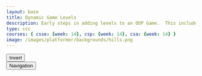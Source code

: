 ```yaml
---
layout: base
title: Dynamic Game Levels
description: Early steps in adding levels to an OOP Game.  This includes basic animations left-right-jump, multiple background, and simple callback to terminate each level.
type: ccc
courses: { csse: {week: 14}, csp: {week: 14}, csa: {week: 14} }
image: /images/platformer/backgrounds/hills.png
---
```


<style>
    #gameBegin, #controls, #gameOver, #navigation {
      position: relative;
        z-index: 2; /*Ensure the controls are on top*/
    }
    .sidenav {
      position: fixed;
      height: 100%; /* 100% Full-height */
      width: 0px; /* 0 width - change this with JavaScript */
      z-index: 3; /* Stay on top */
      top: 0; /* Stay at the top */
      left: 0;
      overflow-x: hidden; /* Disable horizontal scroll */
      padding-top: 60px; /* Place content 60px from the top */
      transition: 0.5s; /* 0.5 second transition effect to slide in the sidenav */
      background-color: black;
    }
</style>

<div id="mySidenav" class="sidenav">
  <a href="javascript:void(0)" id="toggleNavigationBar1" class="closebtn" onclick="closeNav()">&times;</a>
  <table>
    <tr id="navigationPlaceAfter">
      <th>Level</th>
      <th>Character</th>
    </tr>
  </table>
</div>

<!-- Prepare DOM elements -->
<!-- Wrap both the canvas and controls in a container div -->
<div id="canvasContainer">
    <div id="gameBegin" hidden>
        <button id="startGame">Start Game</button>
    </div>
    <div id="controls"> <!-- Controls -->
        <!-- Background controls -->
        <button id="toggleCanvasEffect">Invert</button>
    </div>
    <div id="navigation"> <!-- Controls -->
        <!-- Background controls -->
        <button id="toggleNavigationBar">Navigation</button>
    </div>
    <div id="gameOver" hidden>
        <button id="restartGame">Restart</button>
    </div>
</div>

<!-- regular game -->
<script type="module">
    // Imports
    import GameEnv from '{{site.baseurl}}/assets/js/platformer/GameEnv.js';
    import GameLevel from '{{site.baseurl}}/assets/js/platformer/GameLevel.js';
    import GameControl from '{{site.baseurl}}/assets/js/platformer/GameControl.js';


    /*  ==========================================
     *  ======= Data Definitions =================
     *  ==========================================
    */

    // Define assets for the game
    var assets = {
      obstacles: {
        tube: { src: "/images/platformer/obstacles/tube.png" },
      },
      platforms: {
        grass: { src: "/images/platformer/platforms/pigfarm.png"},
        alien: { src: "/images/platformer/platforms/carpet.png" }
      },
      backgrounds: {
        start: { src: "/images/platformer/backgrounds/Joke.jpg" },
        hills: { src: "/images/platformer/backgrounds/GD_Background.png" },
        planet: { src: "/images/platformer/backgrounds/Del_Norte.png" },
        castles: { src: "/images/platformer/backgrounds/castles.png" },
        end: { src: "/images/platformer/backgrounds/game_over.png" }
      },
      players: {
        mario: {
          src: "/images/platformer/sprites/mario.png",
          width: 256,
          height: 256,
          w: { row: 10, frames: 15 },
          wa: { row: 11, frames: 15 },
          wd: { row: 10, frames: 15 },
          a: { row: 3, frames: 7, idleFrame: { column: 7, frames: 0 } },
          s: { row: null, frames: null},
          d: { row: 2, frames: 7, idleFrame: { column: 7, frames: 0 } }
        },
        monkey: {
          src: "/images/platformer/sprites/monkey.png",
          width: 40,
          height: 40,
          w: { row: 9, frames: 15 },
          wa: { row: 9, frames: 15 },
          wd: { row: 9, frames: 15 },
          a: { row: 1, frames: 15, idleFrame: { column: 7, frames: 0 } },
          s: { row: 12, frames: 15 },
          d: { row: 0, frames: 15, idleFrame: { column: 7, frames: 0 } }
        }
      }
    };

    // add File to assets, ensure valid site.baseurl
    Object.keys(assets).forEach(category => {
      Object.keys(assets[category]).forEach(assetName => {
        assets[category][assetName]['file'] = "{{site.baseurl}}" + assets[category][assetName].src;
      });
    });

    /*  ==========================================
     *  ===== Game Level Call Backs ==============
     *  ==========================================
    */

    // Level completion tester
    function testerCallBack() {
        // console.log(GameEnv.player?.x)
        if (GameEnv.player?.x > GameEnv.innerWidth) {
            return true;
        } else {
            return false;
        }
    }

    // Helper function for button click
    function waitForButton(buttonName) {
      // resolve the button click
      return new Promise((resolve) => {
          const waitButton = document.getElementById(buttonName);
          const waitButtonListener = () => {
              resolve(true);
          };
          waitButton.addEventListener('click', waitButtonListener);
      });
    }

    // Start button callback
    async function startGameCallback() {
      const id = document.getElementById("gameBegin");
      id.hidden = false;
      
      // Use waitForRestart to wait for the restart button click
      await waitForButton('startGame');
      id.hidden = true;
      
      return true;
    }

    // Home screen exits on Game Begin button
    function homeScreenCallback() {
      // gameBegin hidden means game has started
      const id = document.getElementById("gameBegin");
      return id.hidden;
    }

    // Game Over callback
    async function gameOverCallBack() {
      const id = document.getElementById("gameOver");
      id.hidden = false;
      
      // Use waitForRestart to wait for the restart button click
      await waitForButton('restartGame');
      id.hidden = true;
      
      // Change currentLevel to start/restart value of null
      GameEnv.currentLevel = null;

      return true;
    }

    /*  ==========================================
     *  ========== Game Level setup ==============
     *  ==========================================
     * Start/Homme sequence
     * a.) the start level awaits for button selection
     * b.) the start level automatically cycles to home level
     * c.) the home advances to 1st game level when button selection is made
    */
    // Start/Home screens
    new GameLevel( {tag: "start", callback: startGameCallback } );
    new GameLevel( {tag: "home", background: assets.backgrounds.start, callback: homeScreenCallback } );
    // Game screens
    new GameLevel( {tag: "hills", background: assets.backgrounds.hills, platform: assets.platforms.grass, player: assets.players.mario, tube: assets.obstacles.tube, callback: testerCallBack } );
    new GameLevel( {tag: "alien", background: assets.backgrounds.planet, platform: assets.platforms.alien, player: assets.players.monkey, callback: testerCallBack } );
    // Game Over screen
    new GameLevel( {tag: "end", background: assets.backgrounds.end, callback: gameOverCallBack } );

    /*  ==========================================
     *  ========== Game Control ==================
     *  ==========================================
    */

    // create listeners
    toggleCanvasEffect.addEventListener('click', GameEnv.toggleInvert);
    window.addEventListener('resize', GameEnv.resize);

    // start game
    GameControl.gameLoop();

</script>

<!-- navigation -->
<script type="module">
  //sidebar
  var toggle = false;
  function toggleWidth(){
    toggle = !toggle;
    document.getElementById("mySidenav").style.width = toggle?"250px":"0px";
  }
  document.getElementById("toggleNavigationBar").addEventListener("click",toggleWidth);
  document.getElementById("toggleNavigationBar1").addEventListener("click",toggleWidth);
  //generate table
  import GameEnv from '{{site.baseurl}}/assets/js/platformer/GameEnv.js';
  import GameLevel from '{{site.baseurl}}/assets/js/platformer/GameLevel.js';
  import GameControl from '{{site.baseurl}}/assets/js/platformer/GameControl.js';
  var levels = GameEnv.levels;
  var assets = {
    obstacles: {
      tube: { src: "/images/platformer/obstacles/tube.png" },
    },
    platforms: {
      grass: { src: "/images/platformer/platforms/pigfarm.png"},
      alien: { src: "/images/platformer/platforms/alien.png" }
    },
    backgrounds: {
      start: { src: "/images/platformer/backgrounds/Joke.jpg" },
      hills: { src: "/images/platformer/backgrounds/GD_Background.png" },
      planet: { src: "/images/platformer/backgrounds/planet.jpg" },
      castles: { src: "/images/platformer/backgrounds/castles.png" },
      end: { src: "/images/platformer/backgrounds/game_over.png" }
    },
    players: {
      mario: {
        src: "/images/platformer/sprites/mario.png",
        width: 256,
        height: 256,
        w: { row: 10, frames: 15 },
        wa: { row: 11, frames: 15 },
        wd: { row: 10, frames: 15 },
        a: { row: 3, frames: 7, idleFrame: { column: 7, frames: 0 } },
        s: { row: null, frames: null},
        d: { row: 2, frames: 7, idleFrame: { column: 7, frames: 0 } }
      },
      monkey: {
        src: "/images/platformer/sprites/monkey.png",
        width: 40,
        height: 40,
        w: { row: 9, frames: 15 },
        wa: { row: 9, frames: 15 },
        wd: { row: 9, frames: 15 },
        a: { row: 1, frames: 15, idleFrame: { column: 7, frames: 0 } },
        s: { row: 12, frames: 15 },
        d: { row: 0, frames: 15, idleFrame: { column: 7, frames: 0 } }
      }
    }
  };

    var placeAfterElement = document.getElementById("navigationPlaceAfter");

    for(let i=levels.length-1;i>-1;i-=1){
      var row = document.createElement("tr");
      var c1 = document.createElement("td");
      var c2 = document.createElement("td");
      c1.innerText = levels[i].tag;
      if(levels[i].playerData.src){ //if player exists
          var charImage = new Image();
          charImage.src = levels[i].playerData.src;
//        /var array = levels[i].playerData.src.split("/");
//        c2.innerText = array[array.length-1];
          c2.append(charImage);
      }
      else{
        c2.innerText = "none";
      }
      row.append(c1);
      row.append(c2);
      placeAfterElement.insertAdjacentElement("afterend",row);
    }
</script>
